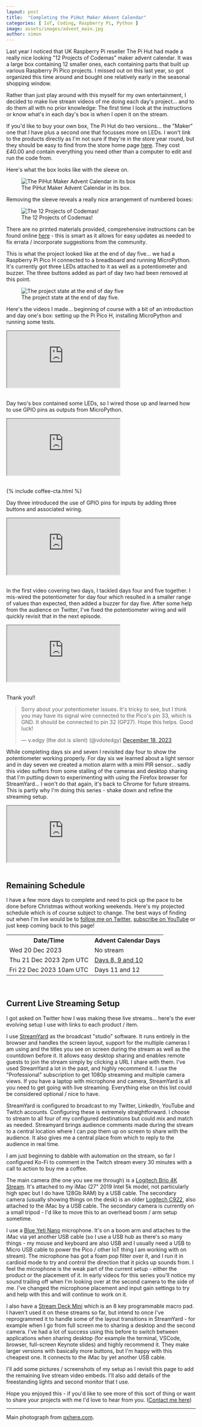 ```yaml
---
layout: post
title:  "Completing the PiHut Maker Advent Calendar"
categories: [ IoT, Coding, Raspberry Pi, Python ]
image: assets/images/advent_main.jpg
author: simon
---
```

Last year I noticed that UK Raspberry Pi reseller The Pi Hut had made a really nice looking "12 Projects of Codemas" maker advent calendar.  It was a large box containing 12 smaller ones, each containing parts that built up various Raspberry Pi Pico projects.  I missed out on this last year, so got organized this time around and bought one relatively early in the seasonal shopping window.

Rather than just play around with this myself for my own entertainment, I decided to make live stream videos of me doing each day's project... and to do them all with no prior knowledge: The first time I look at the instructions or know what's in each day's box is when I open it on the stream.

If you'd like to buy your own box, The Pi Hut do two versions... the "Maker" one that I have plus a second one that focusses more on LEDs.  I won't link to the products directly as I'm not sure if they're in the store year round, but they should be easy to find from the store home page [here](https://thepihut.com/).  They cost £40.00 and contain everything you need other than a computer to edit and run the code from.

Here's what the box looks like with the sleeve on.

<figure class="figure">
  <img src="{{ site.baseurl }}/assets/images/advent_kit_1.jpg" alt="The PiHut Maker Advent Calendar in its box">
  <figcaption class="figure-caption text-center">The PiHut Maker Advent Calendar in its box.</figcaption>
</figure>

Removing the sleeve reveals a really nice arrangement of numbered boxes:

<figure class="figure">
  <img src="{{ site.baseurl }}/assets/images/advent_kit_2.jpg" alt="The 12 Projects of Codemas!">
  <figcaption class="figure-caption text-center">The 12 Projects of Codemas!</figcaption>
</figure>

There are no printed materials provided, comprehensive instructions can be found online [here](https://thepihut.com/pages/maker-advent-2022-guides) - this is smart as it allows for easy updates as needed to fix errata / incorporate suggestions from the community.

This is what the project looked like at the end of day five... we had a Raspberry Pi Pico H connected to a breadboard and running MicroPython.  It's currently got three LEDs attached to it as well as a potentiometer and buzzer.  The three buttons added as part of day two had been removed at this point.

<figure class="figure">
  <img src="{{ site.baseurl }}/assets/images/advent_project_day_five.jpg" alt="The project state at the end of day five">
  <figcaption class="figure-caption text-center">The project state at the end of day five.</figcaption>
</figure>

Here's the videos I made... beginning of course with a bit of an introduction and day one's box: setting up the Pi Pico H, installing MicroPython and running some tests.

<div class="embed-responsive embed-responsive-16by9">
  <iframe class="embed-responsive-item" src="https://www.youtube.com/embed/HTT3DYCTJxk?si=lQwsuMj7WQvhq0Ti&start=21" allowfullscreen></iframe>
</div><br/>

Day two's box contained some LEDs, so I wired those up and learned how to use GPIO pins as outputs from MicroPython.

<div class="embed-responsive embed-responsive-16by9">
  <iframe class="embed-responsive-item" src="https://www.youtube.com/embed/5awZ40iZFl8?si=YLyjOT8UxqHDfFUS&start=23" allowfullscreen></iframe>
</div><br/>

{% include coffee-cta.html %}

Day three introduced the use of GPIO pins for inputs by adding three buttons and associated wiring.

<div class="embed-responsive embed-responsive-16by9">
  <iframe class="embed-responsive-item" src="https://www.youtube.com/embed/TEizkk5kzgU?si=gzD7IXe7AfvqS394&start=23" allowfullscreen></iframe>
</div><br/>

In the first video covering two days, I tackled days four and five together.  I mis-wired the potentiometer for day four which resulted in a smaller range of values than expected, then added a buzzer for day five.  After some help from the audience on Twitter, I've fixed the potentiometer wiring and will quickly revisit that in the next episode.

<div class="embed-responsive embed-responsive-16by9">
  <iframe class="embed-responsive-item" src="https://www.youtube.com/embed/c19bse5KMwY?si=FQ035eMD6jTInWGg&start=22" allowfullscreen></iframe>
</div><br/>

Thank you!!

<blockquote class="twitter-tweet"><p lang="en" dir="ltr">Sorry about your potentiometer issues. It&#39;s tricky to see, but I think you may have its signal wire connected to the Pico&#39;s pin 33, which is GND. It should be connected to pin 32 (GP27). Hope this helps. Good luck!</p>&mdash; v.edgy (the dot is silent) (@vdotedgy) <a href="https://twitter.com/vdotedgy/status/1736717420247519486?ref_src=twsrc%5Etfw">December 18, 2023</a></blockquote> <script async src="https://platform.twitter.com/widgets.js" charset="utf-8"></script>

While completing days six and seven I revisited day four to show the potentiometer working properly.  For day six we learned about a light sensor and in day seven we created a motion alarm with a mini PIR sensor...  sadly this video suffers from some stalling of the cameras and desktop sharing that I'm putting down to experimenting with using the Firefox browser for StreamYard... I won't do that again, it's back to Chrome for future streams.  This is partly why I'm doing this series - shake down and refine the streaming setup.

<div class="embed-responsive embed-responsive-16by9">
  <iframe class="embed-responsive-item" src="https://www.youtube.com/embed/7_OI6ltq6Ks?si=jQ8lYmw5PKyKHVFC&start=24" allowfullscreen></iframe>
</div><br/>

## Remaining Schedule

I have a few more days to complete and need to pick up the pace to be done before Christmas without working weekends.  Here's my projected schedule which is of course subject to change.  The best ways of finding out when I'm live would be to [follow me on Twitter](https://twitter.com/simon_prickett), [subscribe on YouTube](https://www.youtube.com/channel/UC1ooXd8WnmkZhEGoKFU4v2g) or just keep coming back to this page!

<table class="table table-striped">
  <tr>
    <th>Date/Time</th>
    <th>Advent Calendar Days</th>
  </tr>
  <tr>
    <td>Wed 20 Dec 2023</td>
    <td>No stream</td>
  </tr>
  <tr>
    <td>Thu 21 Dec 2023 2pm UTC</td>
    <td><a href="https://www.youtube.com/watch?v=N_1iCx3V7Nw" target="_blank">Days 8, 9 and 10</a></td>
  </tr>
  <tr>
    <td>Fri 22 Dec 2023 10am UTC</td>
    <td>Days 11 and 12</td>
  </tr>
</table>
<br/>

## Current Live Streaming Setup

I got asked on Twitter how I was making these live streams... here's the ever evolving setup I use with links to each product / item.  

I use [StreamYard](https://streamyard.com/) as the broadcast "studio" software.  It runs entirely in the browser and handles the screen layout, support for the multiple cameras I am using and the titles you see on screen during the stream as well as the countdown before it.  It allows easy desktop sharing and enables remote guests to join the stream simply by clicking a URL I share with them.  I've used StreamYard a lot in the past, and highly recommend it. I use the "Professional" subscription to get 1080p streaming and multiple camera views.  If you have a laptop with microphone and camera, StreamYard is all you need to get going with live streaming.  Everything else on this list could be considered optional / nice to have.

StreamYard is configured to broadcast to my Twitter, LinkedIn, YouTube and Twitch accounts.  Configuring these is extremely straightforward.  I choose to stream to all four of my configured destinations but could mix and match as needed.  Streamyard brings audience comments made during the stream to a central location where I can pop them up on screen to share with the audience.  It also gives me a central place from which to reply to the audience in real time.

I am just beginning to dabble with automation on the stream, so far I configured Ko-Fi to comment in the Twitch stream every 30 minutes with a call to action to buy me a coffee.

The main camera (the one you see me through) is a [Logitech Brio 4K Stream](https://www.logitech.com/en-gb/products/webcams/brio-stream-4k-hd-webcam.960-001194.html).  It's attached to my iMac (27" 2019 Intel 5k model, not particularly high spec but I do have 128Gb RAM) by a USB cable.  The secondary camera (usually showing things on the desk) is an older [Logitech C922](https://www.logitech.com/en-gb/products/webcams/c922-pro-stream-webcam.960-001088.html), also attached to the iMac by a USB cable.  The secondary camera is currently on a small tripod - I'd like to move this to an overhead boom / arm setup sometime.

I use a [Blue Yeti Nano](https://www.logitech.com/en-gb/products/streaming-gear/yeti-nano-usb-microphone.988-000205.html) microphone.  It's on a boom arm and attaches to the iMac via yet another USB cable (so I use a USB hub as there's so many things - my mouse and keyboard are also USB and I usually need a USB to Micro USB cable to power the Pico / other IoT thing I am working with on stream).  The microphone has got a foam pop filter over it, and I run it in cardioid mode to try and control the direction that it picks up sounds from.  I feel the microphone is the weak part of the current setup - either the product or the placement of it.  In early videos for this series you'll notice my sound trailing off when I'm looking over at the second camera to the side of me.  I've changed the microphone placement and input gain settings to try and help with this and will continue to work on it.

I also have a [Stream Deck Mini](https://www.elgato.com/uk/en/p/stream-deck-mini) which is an 8 key programmable macro pad.  I haven't used it on these streams so far, but intend to once I've reprogrammed it to handle some of the layout transitions in StreamYard - for example when I go from full screen me to sharing a desktop and the second camera.  I've had a lot of success using this before to switch between applications when sharing desktop (for example the terminal, VSCode, browser, full-screen Keynote slides) and highly recommend it.  They make larger versions with basically more buttons, but I'm happy with this cheapest one.  It connects to the iMac by yet another USB cable.

I'll add some pictures / screenshots of my setup as I revisit this page to add the remaining live stream video embeds.  I'll also add details of the freestanding lights and second monitor that I use.

Hope you enjoyed this - if you'd like to see more of this sort of thing or want to share your projects with me I'd love to hear from you.  ([Contact me here](/contact))

--- 
Main photograph from [pxhere.com](https://pxhere.com/en/photo/1069156).
